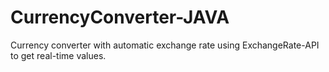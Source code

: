 # CurrencyConverter-JAVA
Currency converter with automatic exchange rate using ExchangeRate-API to get real-time values.
